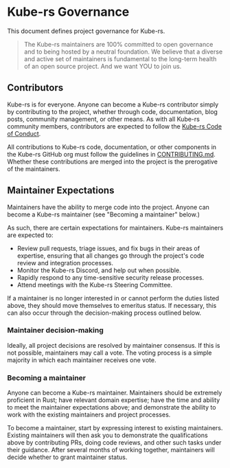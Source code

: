 # Kube-rs Governance

This document defines project governance for Kube-rs.

> The Kube-rs maintainers are 100% committed to open governance and to being
> hosted by a neutral foundation. We believe that a diverse and active set of
> maintainers is fundamental to the long-term health of an open source project.
> And we want YOU to join us.

## Contributors

Kube-rs is for everyone. Anyone can become a Kube-rs contributor simply by contributing to the project, whether through code, documentation, blog posts, community management, or other means.
As with all Kube-rs community members, contributors are expected to follow the [Kube-rs Code of Conduct][coc].

All contributions to Kube-rs code, documentation, or other components in the Kube-rs GitHub org must follow the guidelines in [CONTRIBUTING.md][contrib].
Whether these contributions are merged into the project is the prerogative of the maintainers.

## Maintainer Expectations

Maintainers have the ability to merge code into the project. Anyone can become a Kube-rs maintainer (see "Becoming a maintainer" below.)

As such, there are certain expectations for maintainers. Kube-rs maintainers are expected to:

* Review pull requests, triage issues, and fix bugs in their areas of expertise, ensuring that all changes go through the project's code review and integration processes.
* Monitor the Kube-rs Discord, and help out when possible.
* Rapidly respond to any time-sensitive security release processes.
* Attend meetings with the Kube-rs Steering Committee.

If a maintainer is no longer interested in or cannot perform the duties listed above, they should move themselves to emeritus status.
If necessary, this can also occur through the decision-making process outlined below.

### Maintainer decision-making

Ideally, all project decisions are resolved by maintainer consensus.
If this is not possible, maintainers may call a vote.
The voting process is a simple majority in which each maintainer receives one vote.

### Becoming a maintainer

Anyone can become a Kube-rs maintainer. Maintainers should be extremely proficient in Rust; have relevant domain expertise; have the time and ability to meet the maintainer expectations above; and demonstrate the ability to work with the existing maintainers and project processes.

To become a maintainer, start by expressing interest to existing maintainers.
Existing maintainers will then ask you to demonstrate the qualifications above by contributing PRs, doing code reviews, and other such tasks under their guidance.
After several months of working together, maintainers will decide whether to grant maintainer status.

[coc]: https://github.com/kube-rs/kube-rs/blob/master/code-of-conduct.md
[contrib]: https://github.com/kube-rs/kube-rs/blob/master/CONTRIBUTING.md
